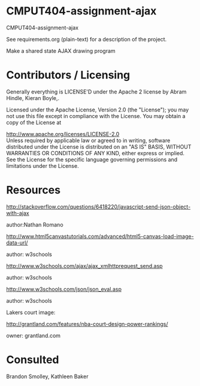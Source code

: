 CMPUT404-assignment-ajax
==============================

CMPUT404-assignment-ajax

See requirements.org (plain-text) for a description of the project.

Make a shared state AJAX drawing program

Contributors / Licensing
========================

Generally everything is LICENSE'D under the Apache 2 license by Abram Hindle, Kieran Boyle,.

Licensed under the Apache License, Version 2.0 (the "License");
you may not use this file except in compliance with the License.
You may obtain a copy of the License at

   http://www.apache.org/licenses/LICENSE-2.0  
Unless required by applicable law or agreed to in writing, software
distributed under the License is distributed on an "AS IS" BASIS,
WITHOUT WARRANTIES OR CONDITIONS OF ANY KIND, either express or implied.
See the License for the specific language governing permissions and
limitations under the License.

Resources
=========
http://stackoverflow.com/questions/6418220/javascript-send-json-object-with-ajax

author:Nathan Romano

http://www.html5canvastutorials.com/advanced/html5-canvas-load-image-data-url/

author: w3schools

http://www.w3schools.com/ajax/ajax_xmlhttprequest_send.asp

author: w3schools

http://www.w3schools.com/json/json_eval.asp

author: w3schools

Lakers court image:

http://grantland.com/features/nba-court-design-power-rankings/

owner: grantland.com


Consulted
=========

Brandon  Smolley, Kathleen Baker





